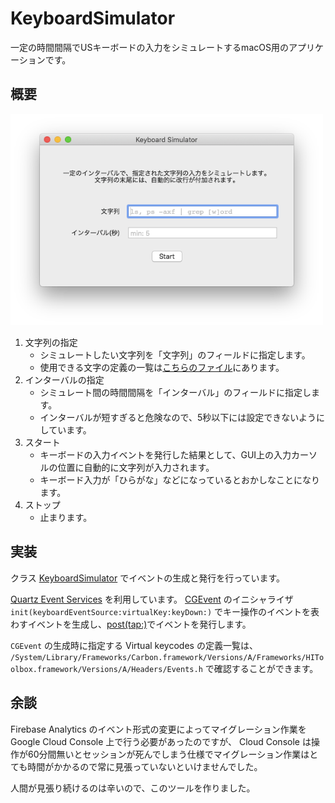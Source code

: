 
# KeyboardSimulator

一定の時間間隔でUSキーボードの入力をシミュレートするmacOS用のアプリケーションです。

## 概要

<img src="./images/ja.png" width="500">

1. 文字列の指定
   -  シミュレートしたい文字列を「文字列」のフィールドに指定します。
   - 使用できる文字の定義の一覧は[こちらのファイル](./KeyboardSimulator/Classes/KeyEvent.swift)にあります。
1. インターバルの指定
   - シミュレート間の時間間隔を「インターバル」のフィールドに指定します。
   - インターバルが短すぎると危険なので、5秒以下には設定できないようにしています。
1. スタート
   - キーボードの入力イベントを発行した結果として、GUI上の入力カーソルの位置に自動的に文字列が入力されます。
   - キーボード入力が「ひらがな」などになっているとおかしなことになります。
1. ストップ
   - 止まります。

## 実装

クラス [KeyboardSimulator](./KeyboardSimulator/Classes/KeyboardSimulator.swift) でイベントの生成と発行を行っています。

[Quartz Event Services](https://developer.apple.com/documentation/coregraphics/quartz_event_services) を利用しています。
[CGEvent](https://developer.apple.com/documentation/coregraphics/cgevent) のイニシャライザ `init(keyboardEventSource:virtualKey:keyDown:)` でキー操作のイベントを表わすイベントを生成し、[post(tap:)](https://developer.apple.com/documentation/coregraphics/cgevent/1456527-post)でイベントを発行します。

`CGEvent` の生成時に指定する Virtual keycodes の定義一覧は、 `/System/Library/Frameworks/Carbon.framework/Versions/A/Frameworks/HIToolbox.framework/Versions/A/Headers/Events.h` で確認することができます。

## 余談

Firebase Analytics のイベント形式の変更によってマイグレーション作業を Google Cloud Console 上で行う必要があったのですが、
Cloud Console は操作が60分間無いとセッションが死んでしまう仕様でマイグレーション作業はとても時間がかかるので常に見張っていないといけませんでした。

人間が見張り続けるのは辛いので、このツールを作りました。
